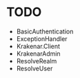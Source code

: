 ﻿# TODO

- BasicAuthentication
- ExceptionHandler
- Krakenar.Client
- KrakenarAdmin
- ResolveRealm
- ResolveUser
